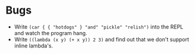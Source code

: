 # Bugs

- Write `(car { { "hotdogs" } "and" "pickle" "relish")` into the REPL and watch the program hang.
- Write `((lambda (x y) (+ x y)) 2 3)` and find out that we don't support inline lambda's.
